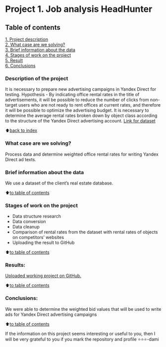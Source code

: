 # Project 1. Job analysis HeadHunter

## Table of contents  
[1. Project description](https://github.com/SegaGLm/skill_factory_ds/blob/main/project_1/README.md#Table-of-contents)  
[2. What case are we solving?](https://github.com/SegaGLm/skill_factory_ds/blob/main/project_1/README.md#What-case-are-we-solving)  
[3. Brief information about the data](https://github.com/SegaGLm/skill_factory_ds/blob/main/project_1/README.md#Brief-information-about-the-data)  
[4. Stages of work on the project](https://github.com/SegaGLm/skill_factory_ds/blob/main/project_1/README.md#Stages-of-work-on-the-project)  
[5. Result](https://github.com/SegaGLm/skill_factory_ds/blob/main/project_1/README.md#Results)    
[6. Сonclusions](https://github.com/SegaGLm/skill_factory_ds/blob/main/project_1/README.md#Conclusions) 

### Description of the project
It is necessary to prepare new advertising campaigns in Yandex Direct for testing. Hypothesis - By indicating office rental rates in the title of advertisements, it will be possible to reduce the number of clicks from non-target users who are not ready to rent offices at current rates, and therefore it will be possible to optimize the advertising budget. It is necessary to determine the average rental rates broken down by object class according to the structure of the Yandex Direct advertising account.
[Link for dataset](https://drive.google.com/file/d/1DDWuI6d3e2ujXY94H2B6GD7Gdo2wBkzz/view?usp=sharing)

:arrow_up:[back to index](_)


### What case are we solving?    
Process data and determine weighted office rental rates for writing Yandex Direct ad texts.


### Brief information about the data
We use a dataset of the client’s real estate database.
  
:arrow_up:[to table of contents](https://github.com/SegaGLm/skill_factory_ds/blob/main/project_1/README.md#Table-of-contents)


### Stages of work on the project
- Data structure research
- Data conversion
- Data cleanup
- Comparison of rental rates from the dataset with rental rates of objects on competitors’ websites
- Uploading the result to GitHub

:arrow_up:[to table of contents](https://github.com/SegaGLm/skill_factory_ds/blob/main/project_1/README.md#Table-of-contents)


### Results:
[Uploaded working project on GitHub.](https://github.com/SegaGLm/random_projects/blob/main/PVT_realty_estate_data_analysis/realty_estate_data_analysis.ipynb) 

:arrow_up:[to table of contents](https://github.com/SegaGLm/skill_factory_ds/blob/main/project_1/README.md#Table-of-contents)


### Conclusions:
We were able to determine the weighted bid values ​​that will be used to write ads for Yandex Direct advertising campaigns

:arrow_up:[to table of contents](https://github.com/SegaGLm/skill_factory_ds/blob/main/project_1/README.md#Table-of-contents)


If the information on this project seems interesting or useful to you, then I will be very grateful to you if you mark the repository and profile ⭐️⭐️⭐️-dami